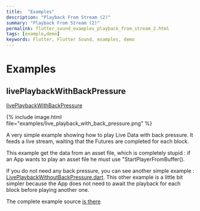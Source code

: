 ```yaml
---
title:  "Examples"
description: "Playback From Stream (2)"
summary: "Playback From Stream (2)"
permalink: flutter_sound_examples_playback_from_stream_2.html
tags: [example,demo]
keywords: Flutter, Flutter Sound, examples, demo
---
```

# Examples


## livePlaybackWithBackPressure

[livePlaybackWithBackPressure](https://github.com/canardoux/tau/blob/master/flutter_sound/example/lib/livePlaybackWithBackPressure/live_playback_with_back_pressure.dart)

{% include image.html file="examples/live_playback_with_back_pressure.png" %}

A very simple example showing how to play Live Data with back pressure. It feeds a live stream, waiting that the Futures are completed for each block.

This example get the data from an asset file, which is completely stupid : if an App wants to play an asset file he must use "StartPlayerFromBuffer\(\).

If you do not need any back pressure, you can see another simple example : [LivePlaybackWithoutBackPressure.dart](https://github.com/canardoux/tau/tree/bb6acacc34205174a8438a13c8c0797f7bfa2143/doc/tau/player.md##liveplaybackwithoutbackpressure). This other example is a little bit simpler because the App does not need to await the playback for each block before playing another one.

The complete example source [is there](https://github.com/canardoux/tau/blob/master/flutter_sound/example/lib/livePlaybackWithBackPressure/live_playback_with_back_pressure.dart)
